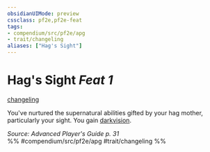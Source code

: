 ```yaml
---
obsidianUIMode: preview
cssclass: pf2e,pf2e-feat
tags:
- compendium/src/pf2e/apg
- trait/changeling
aliases: ["Hag's Sight"]
---
```

# Hag's Sight  *Feat 1*  
[changeling](/rules/traits/changeling-b1.md)  


You've nurtured the supernatural abilities gifted by your hag mother, particularly your sight. You gain [darkvision](/rules/abilities/darkvision.md).

*Source: Advanced Player's Guide p. 31*  
%% #compendium/src/pf2e/apg #trait/changeling %%